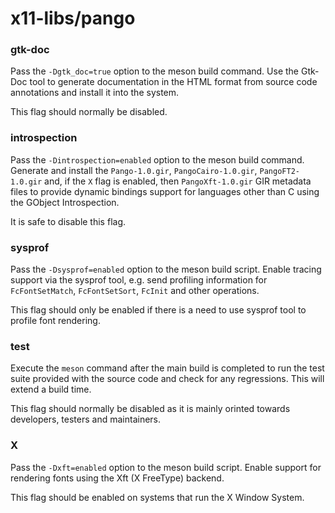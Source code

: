 # x11-libs/pango

### gtk-doc
Pass the `-Dgtk_doc=true` option to the meson build command. Use the Gtk-Doc tool to generate documentation in the HTML format from source code annotations and install it into the system.

This flag should normally be disabled.

### introspection
Pass the `-Dintrospection=enabled` option to the meson build command. Generate and install the `Pango-1.0.gir`, `PangoCairo-1.0.gir`, `PangoFT2-1.0.gir` and, if the `X` flag is enabled, then `PangoXft-1.0.gir` GIR metadata files to provide dynamic bindings support for languages other than C using the GObject Introspection.

It is safe to disable this flag.

### sysprof
Pass the `-Dsysprof=enabled` option to the meson build script. Enable tracing support via the sysprof tool, e.g. send profiling information for `FcFontSetMatch`, `FcFontSetSort`, `FcInit` and other operations.

This flag should only be enabled if there is a need to use sysprof tool to profile font rendering.

### test
Execute the `meson` command after the main build is completed to run the test suite provided with the source code and check for any regressions. This will extend a build time.

This flag should normally be disabled as it is mainly orinted towards developers, testers and maintainers.

### X
Pass the `-Dxft=enabled` option to the meson build script. Enable support for rendering fonts using the Xft (X FreeType) backend.

This flag should be enabled on systems that run the X Window System.
